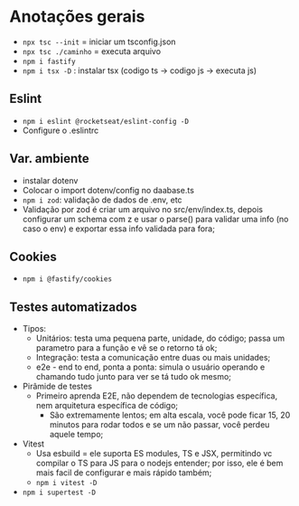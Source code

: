 # Anotações gerais

- `npx tsc --init` = iniciar um tsconfig.json
- `npx tsc ./caminho` = executa arquivo
- `npm i fastify`
- `npm i tsx -D` : instalar tsx (codigo ts -> codigo js -> executa js)

## Eslint

- `npm i eslint @rocketseat/eslint-config -D`
- Configure o .eslintrc
  
## Var. ambiente

- instalar dotenv
- Colocar o import dotenv/config no daabase.ts
- `npm i zod`: validação de dados de .env, etc
- Validação por zod é criar um arquivo no src/env/index.ts, depois configurar um schema com z e usar o parse() para validar uma info (no caso o env) e exportar essa info validada para fora;

## Cookies

- `npm i @fastify/cookies`

## Testes automatizados

- Tipos:
  - Unitários: testa uma pequena parte, unidade, do código; passa um parametro para a função e vê se o retorno tá ok;
  - Integração: testa a comunicação entre duas ou mais unidades;
  - e2e - end to end, ponta a ponta: simula o usuário operando e chamando tudo junto para ver se tá tudo ok mesmo;
- Pirâmide de testes
  - Primeiro aprenda E2E, não dependem de tecnologias específica, nem arquitetura específica de código;
    - São extremamente lentos; em alta escala, você pode ficar 15, 20 minutos para rodar todos e se um não passar, você perdeu aquele tempo;
- Vitest
  - Usa esbuild = ele suporta ES modules, TS e JSX, permitindo vc compilar o TS para JS para o nodejs entender; por isso, ele é bem mais facil de configurar e mais rápido também;
  - `npm i vitest -D`
- `npm i supertest -D`